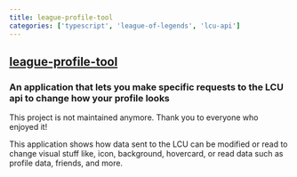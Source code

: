 ```yaml
---
title: league-profile-tool
categories: ['typescript', 'league-of-legends', 'lcu-api']
---
```

## [league-profile-tool](https://github.com/MManoah/league-profile-tool)

### An application that lets you make specific requests to the LCU api to change how your profile looks


This project is not maintained anymore. Thank you to everyone who enjoyed it!

This application shows how data sent to the LCU can be modified or read to change visual stuff like, icon, background, hovercard, or read data such as profile data, friends, and more.
